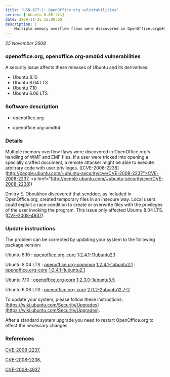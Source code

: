 ```yaml
---
title: "USN-677-1: OpenOffice.org vulnerabilities"
series: [ ubuntu-6.06-lts]
date: 2008-11-25 12:00:00
description: |
    Multiple memory overflow flaws were discovered in OpenOffice.org&#39;s handling of WMF and EMF files. If a user were tricked into opening a specially crafted document, a remote attacker might be able to execute arbitrary code with user privileges. ([CVE-2008-2238](http://people.ubuntu.com/~ubuntu-security/cve/CVE-2008-2237">CVE-2008-2237</a>, <a href="http://people.ubuntu.com/~ubuntu-security/cve/CVE-2008-2238))
--- 
```

 
 

*25 November 2008*

### openoffice.org, openoffice.org-amd64 vulnerabilities

A security issue affects these releases of Ubuntu and its derivatives:

* Ubuntu 8.10
* Ubuntu 8.04 LTS
* Ubuntu 7.10
* Ubuntu 6.06 LTS

### Software description

* openoffice.org 

* openoffice.org-amd64 

### Details

Multiple memory overflow flaws were discovered in OpenOffice.org&#39;s handling of WMF and EMF files. If a user were tricked into opening a specially crafted document, a remote attacker might be able to execute arbitrary code with user privileges. ([CVE-2008-2238](http://people.ubuntu.com/~ubuntu-security/cve/CVE-2008-2237">CVE-2008-2237</a>, <a href="http://people.ubuntu.com/~ubuntu-security/cve/CVE-2008-2238))

Dmitry E. Oboukhov discovered that senddoc, as included in OpenOffice.org, created temporary files in an insecure way. Local users could exploit a race condition to create or overwrite files with the privileges of the user invoking the program. This issue only affected Ubuntu 8.04 LTS. ([CVE-2008-4937](http://people.ubuntu.com/~ubuntu-security/cve/CVE-2008-4937)) 

### Update instructions

The problem can be corrected by updating your system to the following package version:

Ubuntu 8.10
 : [openoffice.org-core](https://launchpad.net/ubuntu/+source/openoffice.org) <span> [1:2.4.1-11ubuntu2.1](https://launchpad.net/ubuntu/+source/openoffice.org/1:2.4.1-11ubuntu2.1) </span> 

Ubuntu 8.04 LTS
 : [openoffice.org-common](https://launchpad.net/ubuntu/+source/openoffice.org) <span> [1:2.4.1-1ubuntu2.1](https://launchpad.net/ubuntu/+source/openoffice.org/1:2.4.1-1ubuntu2.1) </span> 
 : [openoffice.org-core](https://launchpad.net/ubuntu/+source/openoffice.org) <span> [1:2.4.1-1ubuntu2.1](https://launchpad.net/ubuntu/+source/openoffice.org/1:2.4.1-1ubuntu2.1) </span> 

Ubuntu 7.10
 : [openoffice.org-core](https://launchpad.net/ubuntu/+source/openoffice.org) <span> [1:2.3.0-1ubuntu5.5](https://launchpad.net/ubuntu/+source/openoffice.org/1:2.3.0-1ubuntu5.5) </span> 

Ubuntu 6.06 LTS
 : [openoffice.org-core](https://launchpad.net/ubuntu/+source/openoffice.org-amd64) <span> [2.0.2-2ubuntu12.7-2](https://launchpad.net/ubuntu/+source/openoffice.org-amd64/2.0.2-2ubuntu12.7-2) </span> 

To update your system, please follow these instructions: [https://wiki.ubuntu.com/Security/Upgrades](https://wiki.ubuntu.com/Security/Upgrades).

After a standard system upgrade you need to restart OpenOffice.org to effect the necessary changes. 

### References

 
 [CVE-2008-2237](http://people.ubuntu.com/~ubuntu-security/cve/CVE-2008-2237), 

 [CVE-2008-2238](http://people.ubuntu.com/~ubuntu-security/cve/CVE-2008-2238), 

 [CVE-2008-4937](http://people.ubuntu.com/~ubuntu-security/cve/CVE-2008-4937)
 

